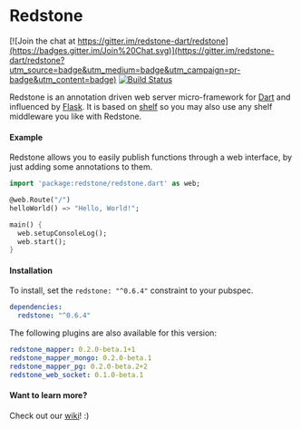 
# Redstone

[![Join the chat at https://gitter.im/redstone-dart/redstone](https://badges.gitter.im/Join%20Chat.svg)](https://gitter.im/redstone-dart/redstone?utm_source=badge&utm_medium=badge&utm_campaign=pr-badge&utm_content=badge) [![Build Status](https://travis-ci.org/redstone-dart/redstone.svg?branch=v0.5)](https://travis-ci.org/redstone-dart/redstone)

Redstone is an annotation driven web server micro-framework for [Dart](https://www.dartlang.org/) and influenced by [Flask](http://flask.pocoo.org/). It is based on [shelf](https://pub.dartlang.org/packages/shelf) so you may also use any shelf middleware you like with Redstone.

#### Example
Redstone allows you to easily publish functions through a web interface, by just adding some annotations to them.

```dart
import 'package:redstone/redstone.dart' as web;

@web.Route("/")
helloWorld() => "Hello, World!";

main() {
  web.setupConsoleLog();
  web.start();
}
```

#### Installation

To install, set the `redstone: "^0.6.4"` constraint to your pubspec.

```yaml
dependencies:
  redstone: "^0.6.4"
```
The following plugins are also available for this version:

```yaml
redstone_mapper: 0.2.0-beta.1+1
redstone_mapper_mongo: 0.2.0-beta.1
redstone_mapper_pg: 0.2.0-beta.2+2
redstone_web_socket: 0.1.0-beta.1
```

#### Want to learn more?

Check out our [wiki](https://github.com/redstone-dart/redstone/wiki)! :)
